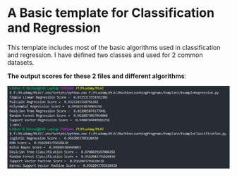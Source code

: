 # A Basic template for Classification and Regression
This template includes most of the basic algorithms used in classification and regression.
I have defined two classes and used for 2 common datasets.

**The output scores for these 2 files and different algorithms**:

![Output of algorithms](out.png?raw=true)